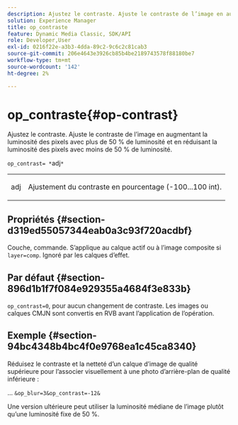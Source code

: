 ```yaml
---
description: Ajustez le contraste. Ajuste le contraste de l’image en augmentant la luminosité des pixels avec plus de 50 % de luminosité et en réduisant la luminosité des pixels avec moins de 50 % de luminosité.
solution: Experience Manager
title: op_contraste
feature: Dynamic Media Classic, SDK/API
role: Developer,User
exl-id: 0216f22e-a3b3-4dda-89c2-9c6c2c81cab3
source-git-commit: 206e4643e3926cb85b4be2189743578f88180be7
workflow-type: tm+mt
source-wordcount: '142'
ht-degree: 2%

---
```


# op_contraste{#op-contrast}

Ajustez le contraste. Ajuste le contraste de l’image en augmentant la luminosité des pixels avec plus de 50 % de luminosité et en réduisant la luminosité des pixels avec moins de 50 % de luminosité.

`op_contrast= *`adj`*`

<table id="simpletable_8246802C74424A68A7A2EA5B50A89D42"> 
 <tr class="strow"> 
  <td class="stentry"> <p><span class="varname"> adj</span> </p> </td> 
  <td class="stentry"> <p>Ajustement du contraste en pourcentage (-100...100 int). </p></td> 
 </tr> 
</table>

## Propriétés {#section-d319ed55057344eab0a3c93f720acdbf}

Couche, commande. S’applique au calque actif ou à l’image composite si `layer=comp`. Ignoré par les calques d’effet.

## Par défaut {#section-896d1b1f7f084e929355a4684f3e833b}

`op_contrast=0`, pour aucun changement de contraste. Les images ou calques CMJN sont convertis en RVB avant l’application de l’opération.

## Exemple {#section-94bc4348b4bc4f0e9768ea1c45ca8340}

Réduisez le contraste et la netteté d’un calque d’image de qualité supérieure pour l’associer visuellement à une photo d’arrière-plan de qualité inférieure :

... `&op_blur=3&op_contrast=-12&`

Une version ultérieure peut utiliser la luminosité médiane de l’image plutôt qu’une luminosité fixe de 50 %.
